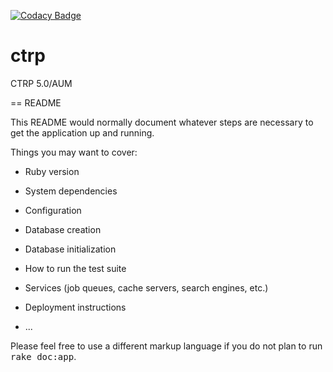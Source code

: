 [![Codacy Badge](https://api.codacy.com/project/badge/Grade/dcef2f740bc841ca80eca9270fee77b9)](https://www.codacy.com/app/FNLCR/ctrp?utm_source=github.com&amp;utm_medium=referral&amp;utm_content=CBIIT/ctrp&amp;utm_campaign=Badge_Grade)



# ctrp
CTRP 5.0/AUM


== README

This README would normally document whatever steps are necessary to get the
application up and running.

Things you may want to cover:

* Ruby version

* System dependencies

* Configuration

* Database creation

* Database initialization

* How to run the test suite

* Services (job queues, cache servers, search engines, etc.)

* Deployment instructions

* ...


Please feel free to use a different markup language if you do not plan to run
<tt>rake doc:app</tt>.
